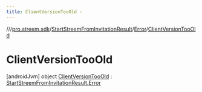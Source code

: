 ```yaml
---
title: ClientVersionTooOld -
---
```

//[<root>](../../../../../index.md)/[pro.streem.sdk](../../../index.md)/[StartStreemFromInvitationResult](../../index.md)/[Error](../index.md)/[ClientVersionTooOld](index.md)



# ClientVersionTooOld  
 [androidJvm] object [ClientVersionTooOld](index.md) : [StartStreemFromInvitationResult.Error](../index.md)   

